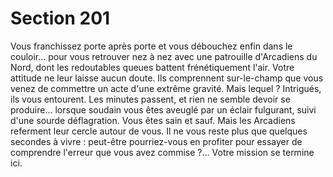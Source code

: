 # Section 201

Vous franchissez porte après porte et vous débouchez enfin dans 
le couloir... pour vous retrouver nez à nez avec une patrouille 
d'Arcadiens du Nord, dont les redoutables queues battent 
frénétiquement l'air. Votre attitude ne leur laisse aucun doute. Ils 
comprennent sur-le-champ que vous venez de commettre un acte 
d'une extrême gravité. Mais lequel ? Intrigués, ils vous 
entourent. Les minutes passent, et rien ne semble devoir se 
produire... lorsque soudain vous êtes aveuglé par un éclair 
fulgurant, suivi d'une sourde déflagration. Vous êtes sain et sauf. 
Mais les Arcadiens referment leur cercle autour de vous. Il ne 
vous reste plus que quelques secondes à vivre : peut-être 
pourriez-vous en profiter pour essayer de comprendre l'erreur 
que vous avez commise ?... Votre mission se termine ici.
